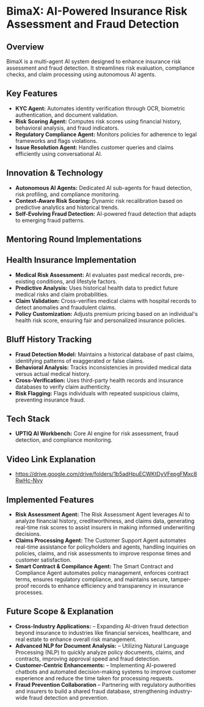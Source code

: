 # BimaX: AI-Powered Insurance Risk Assessment and Fraud Detection

## Overview
BimaX is a multi-agent AI system designed to enhance insurance risk assessment and fraud detection. It streamlines risk evaluation, compliance checks, and claim processing using autonomous AI agents.

## Key Features
- **KYC Agent:** Automates identity verification through OCR, biometric authentication, and document validation.
- **Risk Scoring Agent:** Computes risk scores using financial history, behavioral analysis, and fraud indicators.
- **Regulatory Compliance Agent:** Monitors policies for adherence to legal frameworks and flags violations.
- **Issue Resolution Agent:** Handles customer queries and claims efficiently using conversational AI.

## Innovation & Technology
- **Autonomous AI Agents:** Dedicated AI sub-agents for fraud detection, risk profiling, and compliance monitoring.
- **Context-Aware Risk Scoring:** Dynamic risk recalibration based on predictive analytics and historical trends.
- **Self-Evolving Fraud Detection:** AI-powered fraud detection that adapts to emerging fraud patterns.


## Mentoring Round Implementations


## Health Insurance Implementation
- **Medical Risk Assessment:** AI evaluates past medical records, pre-existing conditions, and lifestyle factors.
- **Predictive Analysis:** Uses historical health data to predict future medical risks and claim probabilities.
- **Claim Validation:** Cross-verifies medical claims with hospital records to detect anomalies and fraudulent claims.
- **Policy Customization:** Adjusts premium pricing based on an individual's health risk score, ensuring fair and personalized insurance policies.

## Bluff History Tracking
- **Fraud Detection Model:** Maintains a historical database of past claims, identifying patterns of exaggerated or false claims.
- **Behavioral Analysis:** Tracks inconsistencies in provided medical data versus actual medical history.
- **Cross-Verification:** Uses third-party health records and insurance databases to verify claim authenticity.
- **Risk Flagging:** Flags individuals with repeated suspicious claims, preventing insurance fraud.

## Tech Stack
- **UPTIQ AI Workbench:** Core AI engine for risk assessment, fraud detection, and compliance monitoring.

## Video Link Explanation
- https://drive.google.com/drive/folders/1b5adHpuECWKtDyVFepgFMxc8RwHc-Nvy
  
## Implemented Features
- **Risk Assessment Agent:** The Risk Assessment Agent leverages AI to analyze financial history, creditworthiness, and claims data, generating real-time risk scores to assist insurers in making informed underwriting decisions.
- **Claims Processing Agent:** The Customer Support Agent automates real-time assistance for policyholders and agents, handling inquiries on policies, claims, and risk assessments to improve response times and customer satisfaction.
- **Smart Contract & Compilance Agent:** The Smart Contract and Compliance Agent automates policy management, enforces contract terms, ensures regulatory compliance, and maintains secure, tamper-proof records to enhance efficiency and transparency in insurance processes.

## Future Scope & Explanation
- **Cross-Industry Applications:** – Expanding AI-driven fraud detection beyond insurance to industries like financial services, healthcare, and real estate to enhance overall risk management.
- **Advanced NLP for Document Analysis:** – Utilizing Natural Language Processing (NLP) to quickly analyze policy documents, claims, and contracts, improving approval speed and fraud detection.
- **Customer-Centric Enhancements:** – Implementing AI-powered chatbots and automated decision-making systems to improve customer experience and reduce the time taken for processing requests.
- **Fraud Prevention Collaboration** – Partnering with regulatory authorities and insurers to build a shared fraud database, strengthening industry-wide fraud detection and prevention.










